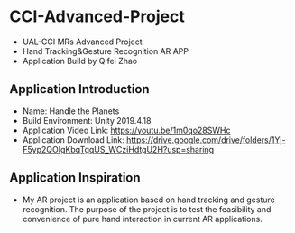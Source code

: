 # CCI-Advanced-Project
* UAL-CCI MRs Advanced Project
* Hand Tracking&amp;Gesture Recognition AR APP
* Application Build by Qifei Zhao
## Application Introduction
* Name: Handle the Planets
* Build Environment: Unity 2019.4.18
* Application Video Link: https://youtu.be/1m0qo28SWHc
* Application Download Link: https://drive.google.com/drive/folders/1Yj-F5yp2QOIgKbqTgqUS_WCziHdtgU2H?usp=sharing

## Application Inspiration
* My AR project is an application based on hand tracking and gesture recognition. The purpose of the project is to test the feasibility and convenience of pure hand interaction in current AR applications.

